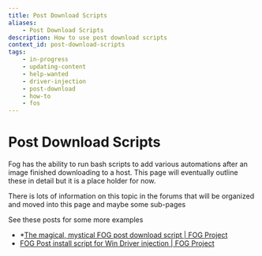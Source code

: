 ```yaml
---
title: Post Download Scripts
aliases:
    - Post Download Scripts
description: How to use post download scripts
context_id: post-download-scripts
tags:
    - in-progress
    - updating-content
    - help-wanted
    - driver-injection
    - post-download
    - how-to
    - fos
---
```


# Post Download Scripts

Fog has the ability to run bash scripts to add various automations after an image finished downloading to a host. This page will eventually outline these in detail but it is a place holder for now.

There is lots of information on this topic in the forums that will be organized and moved into this page and maybe some sub-pages

See these posts for some more examples

* *[The magical, mystical FOG post download script | FOG Project](https://forums.fogproject.org/topic/7740/the-magical-mystical-fog-post-download-script)
* [FOG Post install script for Win Driver injection | FOG Project](https://forums.fogproject.org/topic/8889/fog-post-install-script-for-win-driver-injection?_=1682187993801)



